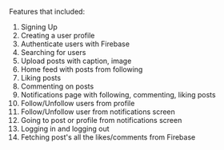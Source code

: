Features that included:
1. Signing Up
2. Creating a user profile
3. Authenticate users with Firebase
4. Searching for users
5. Upload posts with caption, image
6. Home feed with posts from following
7. Liking posts
8. Commenting on posts 
9. Notifications page with following, commenting, liking posts
10. Follow/Unfollow users from profile
11. Follow/Unfollow user from notifications screen
12. Going to post or profile from notifications screen
13. Logging in and logging out 
14. Fetching post's all the likes/comments from Firebase

